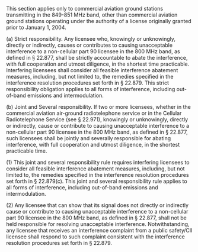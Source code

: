 This section applies only to commercial aviation ground stations transmitting in the 849-851 MHz band, other than commercial aviation ground stations operating under the authority of a license originally granted prior to January 1, 2004.

(a) Strict responsibility. Any licensee who, knowingly or unknowingly, directly or indirectly, causes or contributes to causing unacceptable interference to a non-cellular part 90 licensee in the 800 MHz band, as defined in § 22.877, shall be strictly accountable to abate the interference, with full cooperation and utmost diligence, in the shortest time practicable. Interfering licensees shall consider all feasible interference abatement measures, including, but not limited to, the remedies specified in the interference resolution procedures set forth in § 22.879. This strict responsibility obligation applies to all forms of interference, including out-of-band emissions and intermodulation.

(b) Joint and Several responsibility. If two or more licensees, whether in the commercial aviation air-ground radiotelephone service or in the Cellular Radiotelephone Service (see § 22.971), knowingly or unknowingly, directly or indirectly, cause or contribute to causing unacceptable interference to a non-cellular part 90 licensee in the 800 MHz band, as defined in § 22.877, such licensees shall be jointly and severally responsible for abating interference, with full cooperation and utmost diligence, in the shortest practicable time.

(1) This joint and several responsibility rule requires interfering licensees to consider all feasible interference abatement measures, including, but not limited to, the remedies specified in the interference resolution procedures set forth in § 22.879(c). This joint and several responsibility rule applies to all forms of interference, including out-of-band emissions and intermodulation.
                

(2) Any licensee that can show that its signal does not directly or indirectly cause or contribute to causing unacceptable interference to a non-cellular part 90 licensee in the 800 MHz band, as defined in § 22.877, shall not be held responsible for resolving unacceptable interference. Notwithstanding, any licensee that receives an interference complaint from a public safety/CII licensee shall respond to such complaint consistent with the interference resolution procedures set forth in § 22.879.

